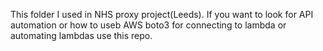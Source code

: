 This folder I used in NHS proxy project(Leeds).
If you want to look for API automation or how to useb AWS boto3 for connecting to lambda or automating lambdas use this repo.
